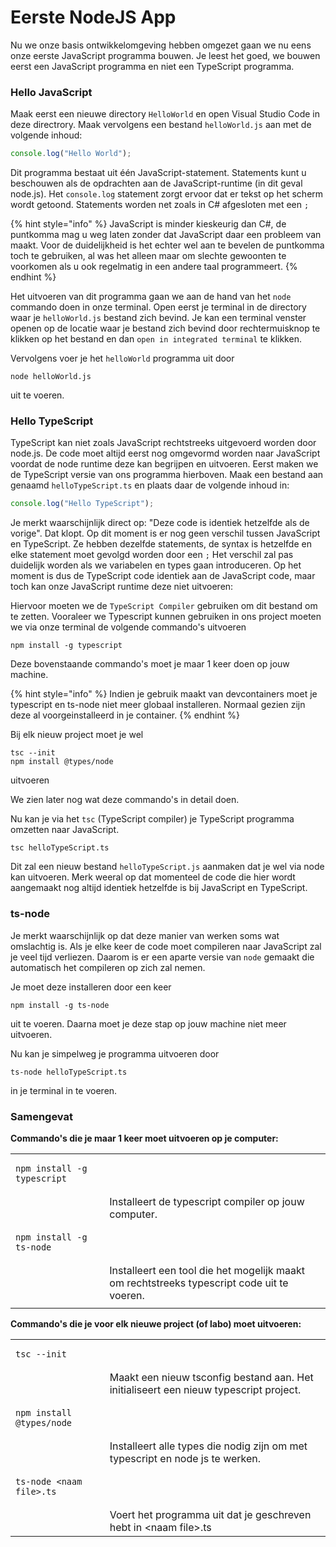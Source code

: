 # Eerste NodeJS App

Nu we onze basis ontwikkelomgeving hebben omgezet gaan we nu eens onze eerste JavaScript programma bouwen. Je leest het goed, we bouwen eerst een JavaScript programma en niet een TypeScript programma.&#x20;

### Hello JavaScript

Maak eerst een nieuwe directory `HelloWorld` en open Visual Studio Code in deze directrory. Maak vervolgens een bestand `helloWorld.js` aan met de volgende inhoud:

```javascript
console.log("Hello World");
```

Dit programma bestaat uit één JavaScript-statement. Statements kunt u beschouwen als de opdrachten aan de JavaScript-runtime (in dit geval node.js). Het `console.log` statement zorgt ervoor dat er tekst op het scherm wordt getoond. Statements worden net zoals in C# afgesloten met een `;`&#x20;

{% hint style="info" %}
JavaScript is minder kieskeurig dan C#, de puntkomma mag u weg laten zonder dat JavaScript daar een probleem van maakt. Voor de duidelijkheid is het echter wel aan te bevelen de puntkomma toch te gebruiken, al was het alleen maar om slechte gewoonten te voorkomen als u ook regelmatig in een andere taal programmeert.
{% endhint %}

Het uitvoeren van dit programma gaan we aan de hand van het `node` commando doen in onze terminal. Open eerst je terminal in de directory waar je `helloWorld.js` bestand zich bevind. Je kan een terminal venster openen op de locatie waar je bestand zich bevind door rechtermuisknop te klikken op het bestand en dan `open in integrated terminal` te klikken.&#x20;

Vervolgens voer je het `helloWorld` programma uit door

```
node helloWorld.js
```

uit te voeren.

### Hello TypeScript

TypeScript kan niet zoals JavaScript rechtstreeks uitgevoerd worden door node.js. De code moet altijd eerst nog omgevormd worden naar JavaScript voordat de node runtime deze kan begrijpen en uitvoeren. Eerst maken we de TypeScript versie van ons programma hierboven. Maak een bestand aan genaamd `helloTypeScript.ts` en plaats daar de volgende inhoud in:

```typescript
console.log("Hello TypeScript");
```

Je merkt waarschijnlijk direct op: "Deze code is identiek hetzelfde als de vorige". Dat klopt. Op dit moment is er nog geen verschil tussen JavaScript en TypeScript. Ze hebben dezelfde statements, de syntax is hetzelfde en elke statement moet gevolgd worden door een `;` Het verschil zal pas duidelijk worden als we variabelen en types gaan introduceren. Op het moment is dus de TypeScript code identiek aan de JavaScript code, maar toch kan onze JavaScript runtime deze niet uitvoeren:

Hiervoor moeten we de `TypeScript Compiler` gebruiken om dit bestand om te zetten. Vooraleer we Typescript kunnen gebruiken in ons project moeten we via onze terminal de volgende commando's uitvoeren

```
npm install -g typescript
```

Deze bovenstaande commando's moet je maar 1 keer doen op jouw machine.

{% hint style="info" %}
Indien je gebruik maakt van devcontainers moet je typescript en ts-node niet meer globaal installeren. Normaal gezien zijn deze al voorgeinstalleerd in je container.
{% endhint %}

Bij elk nieuw project moet je wel &#x20;

```
tsc --init
npm install @types/node
```

uitvoeren

We zien later nog wat deze commando's in detail doen.&#x20;

Nu kan je via het `tsc` (TypeScript compiler) je TypeScript programma omzetten naar JavaScript.

```
tsc helloTypeScript.ts
```

Dit zal een nieuw bestand `helloTypeScript.js` aanmaken dat je wel via node kan uitvoeren. Merk weeral op dat momenteel de code die hier wordt aangemaakt nog altijd identiek hetzelfde is bij JavaScript en TypeScript.

### ts-node

Je merkt waarschijnlijk op dat deze manier van werken soms wat omslachtig is. Als je elke keer de code moet compileren naar JavaScript zal je veel tijd verliezen. Daarom is er een aparte versie van `node` gemaakt die automatisch het compileren op zich zal nemen.&#x20;

Je moet deze installeren door een keer&#x20;

```
npm install -g ts-node
```

uit te voeren. Daarna moet je deze stap op jouw machine niet meer uitvoeren.&#x20;

Nu kan je simpelweg je programma uitvoeren door

```
ts-node helloTypeScript.ts
```

in je terminal in te voeren.

### Samengevat

**Commando's die je maar 1 keer moet uitvoeren op je computer:**

|                                                    |                                                                                            |
| -------------------------------------------------- | ------------------------------------------------------------------------------------------ |
| <pre><code>npm install -g typescript
</code></pre> | Installeert de typescript compiler op jouw computer.                                       |
| <pre><code>npm install -g ts-node
</code></pre>    | Installeert een tool die het mogelijk maakt om rechtstreeks typescript code uit te voeren. |
|                                                    |                                                                                            |

**Commando's die je voor elk nieuwe project (of labo) moet uitvoeren:**

|                                                      |                                                                                       |
| ---------------------------------------------------- | ------------------------------------------------------------------------------------- |
| <pre><code>tsc --init
</code></pre>                  | Maakt een nieuw tsconfig bestand aan. Het initialiseert een nieuw typescript project. |
| <pre><code>npm install @types/node
</code></pre>     | Installeert alle types die nodig zijn om met typescript en node js te werken.         |
| <pre><code>ts-node &#x3C;naam file>.ts
</code></pre> | Voert het programma uit dat je geschreven hebt in \<naam file>.ts                     |

